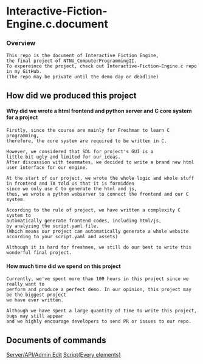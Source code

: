 # Interactive-Fiction-Engine.c.document

### Overview
```
This repo is the document of Interactive Fiction Engine,
the final project of NTNU_ComputerProgrammingII.
To expereince the project, check out Interactive-Fiction-Engine.c repo in my GitHub.
(The repo may be private until the demo day or deadline)
```

## How did we produced this project

#### Why did we wrote a html frontend and python server and C core system for a project

```
Firstly, since the course are mainly for Freshman to learn C programming,
therefore, the core system are required to be written in C.

However, we considered that SDL for project's GUI is a
little bit ugly and limited for our ideas.
After discussion with teammates, we decided to write a brand new html
user interface for our engine.

At the start of our project, we wrote the whole logic and whole stuff
in frontend and TA told us that it is formidden
since we only use C to generate the html and js,
thus, we wrote a python webserver to connect the frontend and our C system.

According to the rule of project, we have written a complexity C system to
automatically generate frontend codes, including html/js,
by analyzing the script.yaml file.
(Which means our project can automatically generate a whole website according to your script.yaml and assets)

Although it is hard for freshmen, we still do our best to write this wonderful final project.

```

#### How much time did we spend on this project

```
Currently, we've spent more than 100 hours in this project since we really want to
perform and produce a perfect demo. In our opinion, this project may be the biggest project
we have ever written.

Although we have spent a large quantity of time to write this project, bugs may still appear
and we highly encourage developers to send PR or issues to our repo.
```

## Documents of commands

[Server/API/Admin Edit](/doc/server.md)
[Script(Every elements)](/doc/script.md)
